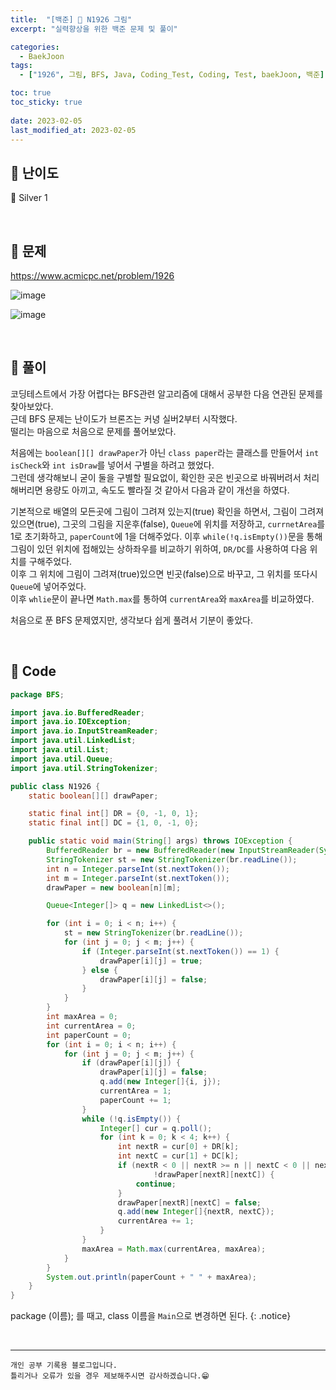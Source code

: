 ```yaml
---
title:  "[백준] 🥈 N1926 그림"
excerpt: "실력향상을 위한 백준 문제 및 풀이"

categories:
  - BaekJoon
tags:
  - ["1926", 그림, BFS, Java, Coding_Test, Coding, Test, baekJoon, 백준]

toc: true
toc_sticky: true
 
date: 2023-02-05
last_modified_at: 2023-02-05
---
```


## 📌 난이도

  🥈 Silver 1

<br>

## 📌 문제

<https://www.acmicpc.net/problem/1926>

![image](https://user-images.githubusercontent.com/37824506/216807928-d2bb86f7-5d5a-442e-b756-efaabba82919.png)

![image](https://user-images.githubusercontent.com/37824506/216807939-44cc169f-e716-470d-9091-98983f801ccf.png)


<br>

## 📌 풀이

코딩테스트에서 가장 어렵다는 BFS관련 알고리즘에 대해서 공부한 다음 연관된 문제를 찾아보았다.  
근데 BFS 문제는 난이도가 브론즈는 커녕 실버2부터 시작했다.  
떨리는 마음으로 처음으로 문제를 풀어보았다.  

처음에는 `boolean[][] drawPaper`가 아닌 `class paper`라는 클래스를 만들어서 `int isCheck`와 `int isDraw`를 넣어서 구별을 하려고 했었다.  
그런데 생각해보니 굳이 둘을 구별할 필요없이, 확인한 곳은 빈곳으로 바꿔버려서 처리해버리면 용량도 아끼고, 속도도 빨라질 것 같아서 다음과 같이 개선을 하였다.  

기본적으로 배열의 모든곳에 그림이 그려져 있는지(true) 확인을 하면서, 그림이 그려져 있으면(true), 그곳의 그림을 지운후(false), `Queue`에 위치를 저장하고, `currnetArea`를 1로 초기화하고, `paperCount`에 1을 더해주었다. 
이후 `while(!q.isEmpty())`문을 통해 그림이 있던 위치에 접해있는 상하좌우를 비교하기 위하여, `DR/DC`를 사용하여 다음 위치를 구해주었다.  
이후 그 위치에 그림이 그려져(true)있으면 빈곳(false)으로 바꾸고, 그 위치를 또다시 `Queue`에 넣어주었다.  
이후 `whlie`문이 끝나면 `Math.max`를 통하여 `currentArea`와 `maxArea`를 비교하였다.

처음으로 푼 BFS 문제였지만, 생각보다 쉽게 풀려서 기분이 좋았다.

<br>

## 📌 Code

```java
package BFS;

import java.io.BufferedReader;
import java.io.IOException;
import java.io.InputStreamReader;
import java.util.LinkedList;
import java.util.List;
import java.util.Queue;
import java.util.StringTokenizer;

public class N1926 {
    static boolean[][] drawPaper;

    static final int[] DR = {0, -1, 0, 1};
    static final int[] DC = {1, 0, -1, 0};

    public static void main(String[] args) throws IOException {
        BufferedReader br = new BufferedReader(new InputStreamReader(System.in));
        StringTokenizer st = new StringTokenizer(br.readLine());
        int n = Integer.parseInt(st.nextToken());
        int m = Integer.parseInt(st.nextToken());
        drawPaper = new boolean[n][m];

        Queue<Integer[]> q = new LinkedList<>();

        for (int i = 0; i < n; i++) {
            st = new StringTokenizer(br.readLine());
            for (int j = 0; j < m; j++) {
                if (Integer.parseInt(st.nextToken()) == 1) {
                    drawPaper[i][j] = true;
                } else {
                    drawPaper[i][j] = false;
                }
            }
        }
        int maxArea = 0;
        int currentArea = 0;
        int paperCount = 0;
        for (int i = 0; i < n; i++) {
            for (int j = 0; j < m; j++) {
                if (drawPaper[i][j]) {
                    drawPaper[i][j] = false;
                    q.add(new Integer[]{i, j});
                    currentArea = 1;
                    paperCount += 1;
                }
                while (!q.isEmpty()) {
                    Integer[] cur = q.poll();
                    for (int k = 0; k < 4; k++) {
                        int nextR = cur[0] + DR[k];
                        int nextC = cur[1] + DC[k];
                        if (nextR < 0 || nextR >= n || nextC < 0 || nextC >= m ||
                                !drawPaper[nextR][nextC]) {
                            continue;
                        }
                        drawPaper[nextR][nextC] = false;
                        q.add(new Integer[]{nextR, nextC});
                        currentArea += 1;
                    }
                }
                maxArea = Math.max(currentArea, maxArea);
            }
        }
        System.out.println(paperCount + " " + maxArea);
    }
}
```


package (이름); 를 때고, class 이름을 `Main`으로 변경하면 된다.
{: .notice} 

<br>


***
    개인 공부 기록용 블로그입니다.
    틀리거나 오류가 있을 경우 제보해주시면 감사하겠습니다.😁